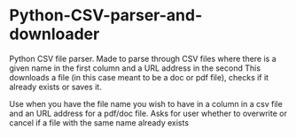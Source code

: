 # Python-CSV-parser-and-downloader

Python CSV file parser. Made to parse through CSV files where there is a given name in the first column and a URL address in the second
This downloads a file (in this case meant to be a doc or pdf file), checks if it already exists or saves it.

Use when you have the file name you wish to have in a column in a csv file and an URL address for a pdf/doc file. Asks for user whether
to overwrite or cancel if a file with the same name already exists
